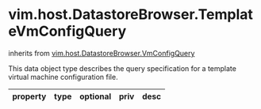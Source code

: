 vim.host.DatastoreBrowser.TemplateVmConfigQuery
===============================================
inherits from [vim.host.DatastoreBrowser.VmConfigQuery](docs/vim.host.DatastoreBrowser.VmConfigQuery.md)


This data object type describes the query specification for a template virtual   machine configuration file.

| property | type | optional | priv | desc |
|:---------|:-----|:---------|:-----|:-----|


